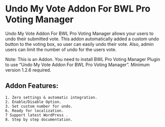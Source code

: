 # Undo My Vote Addon For BWL Pro Voting Manager

Undo My Vote Addon For BWL Pro Voting Manager allows your users to undo their submitted vote. This addon automatically added a custom undo button to the voting box, so user can easily undo their vote. Also, admin users can limit the number of undo for the users vote.

Note: This is an Addon. You need to install BWL Pro Voting Manager Plugin to use “Undo My Vote Addon For BWL Pro Voting Manager”. Minimum version 1.2.6 required.

## Addon Features:

    1. Zero settings & automatic integration.
    2. Enable/Disable Option.
    3. Set custom number for undo.
    6. Ready for localization.
    7 Support latest WordPress .
    8. Step by step documentation.
